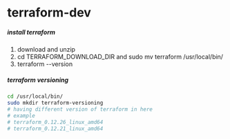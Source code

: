 # terraform-dev
##### install terraform
1. download and unzip
2. cd TERRAFORM_DOWNLOAD_DIR and sudo mv terraform /usr/local/bin/
3. terraform --version

##### terraform versioning
```sh
cd /usr/local/bin/
sudo mkdir terraform-versioning
# having different version of terraform in here
# example
# terraform_0.12.26_linux_amd64
# terraform_0.12.21_linux_amd64
```